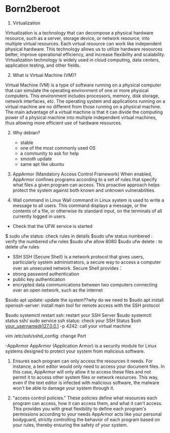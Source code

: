 # Born2beroot
1. Virtualization

Virtualization is a technology that can decompose a physical hardware resource, such as a server, storage device, or network resource, into multiple virtual resources. Each virtual resource can work like independent physical hardware. This technology allows us to utilize hardware resources better, improve operational efficiency, and increase flexibility and scalability. Virtualization technology is widely used in cloud computing, data centers, application testing, and other fields.

2. What is Virtual Machine (VM)?

Virtual Machine (VM) is a type of software running on a physical computer that can simulate the operating environment of one or more physical computers. This environment includes processors, memory, disk storage, network interfaces, etc. The operating system and applications running on a virtual machine are no different from those running on a physical machine. The main advantage of a virtual machine is that it can divide the computing power of a physical machine into multiple independent virtual machines, thus allowing more efficient use of hardware resources.

2. Why debian?
   - stable
   - one of the most commonly used OS
   - a community to ask for help
   - smooth update
   - same apt like ubuntu

3. AppArmor (Mandatory Access Control Framework)
When enabled, AppArmor confines programs according to a set of rules that specify what files a given program can access. This proactive approach helps protect the system against both known and unknown vulnerabilities.

4. Wall command in Linux
Wall command in Linux system is used to write a message to all users. This command displays a message, or the contents of a file, or otherwise its standard input, on the terminals of all currently logged in users.

- Check that the UFW service is started

$ sudo ufw status: check rules in details
$sudo ufw status numbered : verify the numbered ufw rules
$sudo ufw allow 8080
$sudo ufw delete <rules to be deleted> : to delete ufw rules

- SSH
SSH (Secure Shell) is a network protocol that gives users, particularly system administrators, a secure way to access a computer over an unsecured network.
Secure Shell provides：
- strong password authentication
- public key authentication
- encrypted data communications between two computers connecting over an open network, such as the internet

$sudo apt update: update the system??why do we need to
$sudo apt install openssh-server: install main tool for remote access with the SSH protocol 

$sudo systemctl restart ssh: restart your SSH Server
$sudo systemctl status ssh/ sudo service ssh status: check your SSH Status
$ssh your_username@127.0.0.1 -p 4242: call your virtual machine

vim /etc/ssh/sshd_config: change Port

-AppArmor
AppArmor (Application Armor) is a security module for Linux systems designed to protect your system from malicious software.
1. Ensures each program can only access the resources it needs. For instance, a text editor would only need to access your document files. In this case, AppArmor will only allow it to access these files and not permit it to access other system files or network resources. This way, even if the text editor is infected with malicious software, the malware won't be able to damage your system through it.

2. "access control policies." These policies define what resources each program can access, how it can access them, and what it can't access. This provides you with great flexibility to define each program's permissions according to your needs
AppArmor acts like your personal bodyguard, strictly controlling the behavior of each program based on your rules, thereby ensuring the safety of your system.

